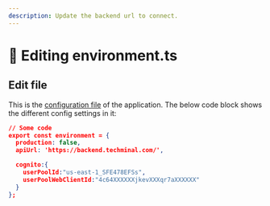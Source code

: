 ```yaml
---
description: Update the backend url to connect.
---
```


# 📝 Editing environment.ts

## Edit file

This is the [configuration file](https://github.com/arunjayarajan/Group2\_Nausicaa/blob/main/Code/Nausicaa.Green.Initiative.UI/global-green-initiative/src/environments/environment.ts) of the application. The below code block shows the different config settings in it:

```json
// Some code
export const environment = {
  production: false,
  apiUrl: 'https://backend.techminal.com/',

  cognito:{
    userPoolId:"us-east-1_SFE478EFSs",
    userPoolWebClientId:"4c64XXXXXXjkevXXXqr7aXXXXXX"
  }
};
```
